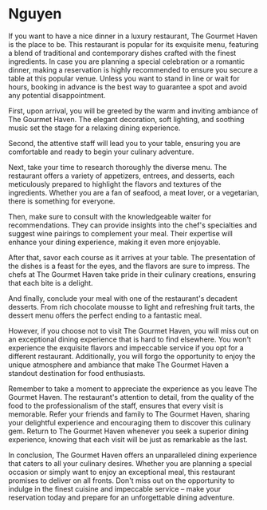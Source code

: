 # Nguyen

If you want to have a nice dinner in a luxury restaurant, The Gourmet Haven is the place to be. This restaurant is popular for its exquisite menu, featuring a blend of traditional and contemporary dishes crafted with the finest ingredients. In case you are planning a special celebration or a romantic dinner, making a reservation is highly recommended to ensure you secure a table at this popular venue. Unless you want to stand in line or wait for hours, booking in advance is the best way to guarantee a spot and avoid any potential disappointment.

First, upon arrival, you will be greeted by the warm and inviting ambiance of The Gourmet Haven. The elegant decoration, soft lighting, and soothing music set the stage for a relaxing dining experience. 

Second, the attentive staff will lead you to your table, ensuring you are comfortable and ready to begin your culinary adventure.

Next, take your time to research thoroughly the diverse menu. The restaurant offers a variety of appetizers, entrees, and desserts, each meticulously prepared to highlight the flavors and textures of the ingredients. Whether you are a fan of seafood, a meat lover, or a vegetarian, there is something for everyone.

Then, make sure to consult with the knowledgeable waiter for recommendations. They can provide insights into the chef's specialties and suggest wine pairings to complement your meal. Their expertise will enhance your dining experience, making it even more enjoyable.

After that, savor each course as it arrives at your table. The presentation of the dishes is a feast for the eyes, and the flavors are sure to impress. The chefs at The Gourmet Haven take pride in their culinary creations, ensuring that each bite is a delight.

And finally, conclude your meal with one of the restaurant's decadent desserts. From rich chocolate mousse to light and refreshing fruit tarts, the dessert menu offers the perfect ending to a fantastic meal.

However, if you choose not to visit The Gourmet Haven, you will miss out on an exceptional dining experience that is hard to find elsewhere. You won't experience the exquisite flavors and impeccable service if you opt for a different restaurant. Additionally, you will forgo the opportunity to enjoy the unique atmosphere and ambiance that make The Gourmet Haven a standout destination for food enthusiasts.

Remember to take a moment to appreciate the experience as you leave The Gourmet Haven. The restaurant's attention to detail, from the quality of the food to the professionalism of the staff, ensures that every visit is memorable. Refer your friends and family to The Gourmet Haven, sharing your delightful experience and encouraging them to discover this culinary gem. Return to The Gourmet Haven whenever you seek a superior dining experience, knowing that each visit will be just as remarkable as the last.

In conclusion, The Gourmet Haven offers an unparalleled dining experience that caters to all your culinary desires. Whether you are planning a special occasion or simply want to enjoy an exceptional meal, this restaurant promises to deliver on all fronts. Don't miss out on the opportunity to indulge in the finest cuisine and impeccable service – make your reservation today and prepare for an unforgettable dining adventure.